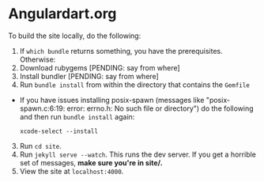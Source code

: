 # Angulardart.org

To build the site locally, do the following:

1. If `which bundle` returns something, you have the prerequisites. Otherwise:
  1. Download rubygems [PENDING: say from where]
  2. Install bundler [PENDING: say from where]
2. Run `bundle install` from within the directory that contains the `Gemfile`
  * If you have issues installing posix-spawn
    (messages like "posix-spawn.c:6:19: error: errno.h: No such file or directory")
    do the following and then run `bundle install` again:

    `xcode-select --install`
3. Run `cd site`.
4. Run `jekyll serve --watch`. This runs the dev server.
   If you get a horrible set of messages, **make sure you're in site/.**
5. View the site at `localhost:4000`.
